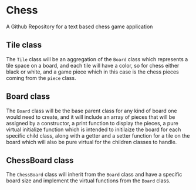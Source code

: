 # Chess
A Github Repository for a text based chess game application

## Tile class
The `Tile` class will be an aggregation of the `Board` class which represents a tile space on a board, and each tile will have a color, so for chess either black or white, and a game piece which in this case is the chess pieces coming from the `piece` class.

## Board class
The `Board` class will be the base parent class for any kind of board one would need to create, and it will include an array of pieces that will be assigned by a constructor, a print function to display the pieces, a pure virtual initialize function which is intended to initilaize the board for each specific child class, along with a getter and a setter function for a tile on the board which will also be pure virtual for the children classes to handle.

## ChessBoard class
The `ChessBoard` class will inherit from the `Board` class and have a specific board size and implement the virtual functions from the `Board` class.

